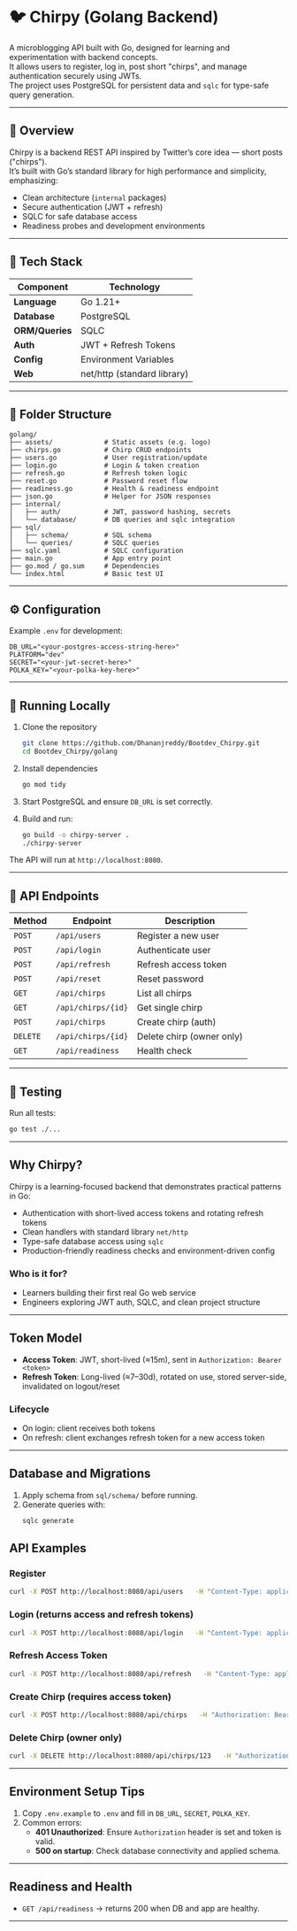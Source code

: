 # 🐦 Chirpy (Golang Backend)

A microblogging API built with Go, designed for learning and experimentation with backend concepts.  
It allows users to register, log in, post short "chirps", and manage authentication securely using JWTs.  
The project uses PostgreSQL for persistent data and `sqlc` for type-safe query generation.

---

## 🚀 Overview

Chirpy is a backend REST API inspired by Twitter’s core idea — short posts ("chirps").  
It’s built with Go’s standard library for high performance and simplicity, emphasizing:
- Clean architecture (`internal` packages)
- Secure authentication (JWT + refresh)
- SQLC for safe database access
- Readiness probes and development environments

---

## 🧰 Tech Stack

| Component | Technology |
|------------|-------------|
| **Language** | Go 1.21+ |
| **Database** | PostgreSQL |
| **ORM/Queries** | SQLC |
| **Auth** | JWT + Refresh Tokens |
| **Config** | Environment Variables |
| **Web** | net/http (standard library) |

---

## 📂 Folder Structure

```
golang/
├── assets/             # Static assets (e.g. logo)
├── chirps.go           # Chirp CRUD endpoints
├── users.go            # User registration/update
├── login.go            # Login & token creation
├── refresh.go          # Refresh token logic
├── reset.go            # Password reset flow
├── readiness.go        # Health & readiness endpoint
├── json.go             # Helper for JSON responses
├── internal/
│   ├── auth/           # JWT, password hashing, secrets
│   └── database/       # DB queries and sqlc integration
├── sql/
│   ├── schema/         # SQL schema
│   └── queries/        # SQLC queries
├── sqlc.yaml           # SQLC configuration
├── main.go             # App entry point
├── go.mod / go.sum     # Dependencies
└── index.html          # Basic test UI
```

---

## ⚙️ Configuration

Example `.env` for development:

```
DB_URL="<your-postgres-access-string-here>"
PLATFORM="dev"
SECRET="<your-jwt-secret-here>"
POLKA_KEY="<your-polka-key-here>"
```

---

## 🧩 Running Locally

1. Clone the repository  
   ```bash
   git clone https://github.com/Dhananjreddy/Bootdev_Chirpy.git
   cd Bootdev_Chirpy/golang
   ```

2. Install dependencies  
   ```bash
   go mod tidy
   ```

3. Start PostgreSQL and ensure `DB_URL` is set correctly.

4. Build and run:  
   ```bash
   go build -o chirpy-server .
   ./chirpy-server
   ```

The API will run at `http://localhost:8080`.

---

## 📡 API Endpoints

| Method | Endpoint | Description |
|--------|-----------|-------------|
| `POST` | `/api/users` | Register a new user |
| `POST` | `/api/login` | Authenticate user |
| `POST` | `/api/refresh` | Refresh access token |
| `POST` | `/api/reset` | Reset password |
| `GET`  | `/api/chirps` | List all chirps |
| `GET`  | `/api/chirps/{id}` | Get single chirp |
| `POST` | `/api/chirps` | Create chirp (auth) |
| `DELETE` | `/api/chirps/{id}` | Delete chirp (owner only) |
| `GET`  | `/api/readiness` | Health check |

---

## 🧪 Testing

Run all tests:
```bash
go test ./...
```

---

## Why Chirpy?
Chirpy is a learning-focused backend that demonstrates practical patterns in Go:

- Authentication with short-lived access tokens and rotating refresh tokens
- Clean handlers with standard library `net/http`
- Type-safe database access using `sqlc`
- Production-friendly readiness checks and environment-driven config

### Who is it for?
- Learners building their first real Go web service  
- Engineers exploring JWT auth, SQLC, and clean project structure

---

## Token Model
- **Access Token**: JWT, short-lived (≈15m), sent in `Authorization: Bearer <token>`  
- **Refresh Token**: Long-lived (≈7–30d), rotated on use, stored server-side, invalidated on logout/reset

### Lifecycle
- On login: client receives both tokens  
- On refresh: client exchanges refresh token for a new access token

---

## Database and Migrations
1. Apply schema from `sql/schema/` before running.
2. Generate queries with:
   ```bash
   sqlc generate
   ```
   
## API Examples

### Register
```bash
curl -X POST http://localhost:8080/api/users   -H "Content-Type: application/json"   -d '{"email": "alice@example.com", "password": "supersecret"}'
```

### Login (returns access and refresh tokens)
```bash
curl -X POST http://localhost:8080/api/login   -H "Content-Type: application/json"   -d '{"email": "alice@example.com", "password": "supersecret"}'
```

### Refresh Access Token
```bash
curl -X POST http://localhost:8080/api/refresh   -H "Content-Type: application/json"   -d '{"refresh_token": "<your-refresh-token>"}'
```

### Create Chirp (requires access token)
```bash
curl -X POST http://localhost:8080/api/chirps   -H "Authorization: Bearer <your-access-token>"   -H "Content-Type: application/json"   -d '{"body": "hello, chirpy!"}'
```

### Delete Chirp (owner only)
```bash
curl -X DELETE http://localhost:8080/api/chirps/123   -H "Authorization: Bearer <your-access-token>"
```

---

## Environment Setup Tips
1. Copy `.env.example` to `.env` and fill in `DB_URL`, `SECRET`, `POLKA_KEY`.
2. Common errors:
   - **401 Unauthorized**: Ensure `Authorization` header is set and token is valid.
   - **500 on startup**: Check database connectivity and applied schema.

---

## Readiness and Health
- `GET /api/readiness` → returns 200 when DB and app are healthy.

---


